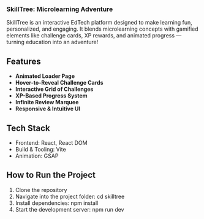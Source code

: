 ### SkillTree: Microlearning Adventure

SkillTree is an interactive EdTech platform designed to make learning fun, personalized, and engaging. It blends microlearning concepts with gamified elements like challenge cards, XP rewards, and animated progress — turning education into an adventure!

## Features

- **Animated Loader Page** 
- **Hover-to-Reveal Challenge Cards**
- **Interactive Grid of Challenges**
- **XP-Based Progress System**
- **Infinite Review Marquee**
- **Responsive & Intuitive UI**
  
## Tech Stack

- Frontend: React, React DOM 
- Build & Tooling: Vite
- Animation: GSAP 

## How to Run the Project

1. Clone the repository
2. Navigate into the project folder: cd skilltree
3. Install dependencies: npm install
4. Start the development server: npm run dev 

